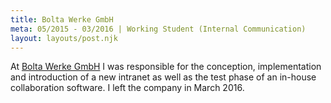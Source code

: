 ```yaml
---
title: Bolta Werke GmbH
meta: 05/2015 - 03/2016 | Working Student (Internal Communication)
layout: layouts/post.njk
---
```


At <a href="https://www.bolta.com/" target="_blank" rel="noopener noreferrer">Bolta Werke GmbH</a> I was responsible for the conception, implementation and introduction of a new intranet as well as the test phase of an in-house collaboration software. I left the company in March 2016.
